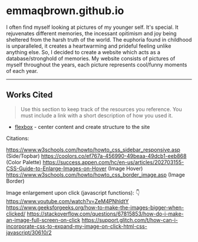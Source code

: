 # emmaqbrown.github.io

I often find myself looking at pictures of my younger self. It's special. It rejuvenates different memories, the incessant opitimism and joy being sheltered from the harsh truth of the world. The euphoria found in childhood is unparalleled, it creates a heartwarming and prideful feeling unlike anything else. So, I decided to create a website which acts as a database/stronghold of memories. My website consists of pictures of myself throughout the years, each picture represents cool/funny moments of each year.

---

## Works Cited

> Use this section to  keep track of the resources you reference. You must include a link with a short description of how you used it. 

- [flexbox](https://css-tricks.com/snippets/css/a-guide-to-flexbox/) - center content and create structure to the site

Citations:

https://www.w3schools.com/howto/howto_css_sidebar_responsive.asp (Side/Topbar)
https://coolors.co/ef767a-456990-49beaa-49dcb1-eeb868 (Color Palette)
https://success.appen.com/hc/en-us/articles/202703155-CSS-Guide-to-Enlarge-Images-on-Hover (Image Hover)
https://www.w3schools.com/howto/howto_css_border_image.asp (Image Border)


Image enlargement upon click (javascript functions): 👇
https://www.youtube.com/watch?v=ZeM4PNhldtY
https://www.geeksforgeeks.org/how-to-make-the-images-bigger-when-clicked/
https://stackoverflow.com/questions/67815853/how-do-i-make-an-image-full-screen-on-click
https://support.glitch.com/t/how-can-i-incorporate-css-to-expand-my-image-on-click-html-css-javascript/30610/2